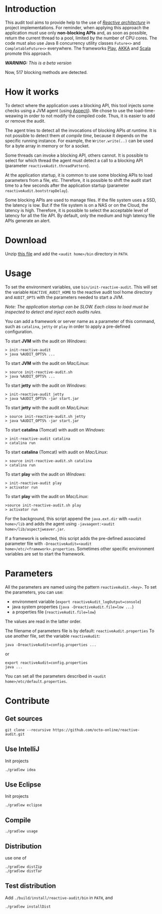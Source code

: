 # Introduction
This audit tool aims to provide help to the use of *[Reactive architecture](http://www.reactivemanifesto.org/)* in project implementations.
For reminder, when applying this approach the application must use only **non-blocking APIs** and,
as soon as possible, return the current thread to a pool, limited by the number of CPU cores.
The code must also use Java 8 concurrency utility classes `Future<>` and `CompletableFuture<>` everywhere.
The frameworks [Play](https://www.playframework.com/ "Play framework"), [AKKA](http://www.akka.io/ "AKKA framework")
and [Scala](http://www.scala-lang.org/ "Scala lang") promote this approach.

_**WARNING:** This is a beta version_

Now, 517 blocking methods are detected.

# How it works
To detect where the application uses a blocking API, this tool injects some
checks using a JVM agent (using [Aspectj](https://www.eclipse.org/aspectj/)).
We chose to use the load-time-weawing in order to not modify the compiled code.
Thus, it is easier to add or remove the audit.

The agent tries to detect all the invocations of blocking APIs *at runtime*.
It is not possible to detect them *at compile time*, because it 
depends on the specific running instance. For example, the
`Writer.write(..)` can be used for a byte array in memory
or for a socket.

Some threads can invoke a blocking API, others cannot. It is possible
to select for which thread the agent must detect a call to a blocking API
(parameter `reactiveAudit.threadPattern`).

At the application startup, it is common to use some blocking APIs to
load parameters from a file, etc. Therefore, it is possible to shift the
audit start time to a few seconds after the application startup
(parameter `reactiveAudit.bootstrapDelay`).

Some blocking APIs are used to manage files. If the file system uses a SSD,
the latency is low. But if the file system is on a NAS or on the Cloud,
the latency is high. Therefore, it is possible to select the
acceptable level of latency for all the file API. By default, only the
medium and high latency file APIs generate an alert.

# Download
Unzip [this file](https://oss.sonatype.org/content/groups/staging/com/octo/reactive/audit/reactive-audit-agent/0.7/reactive-audit-agent-0.7.zip)
and add the `<audit home>/bin` directory in `PATH`.

# Usage
To set the environment variables, use `bin/init-reactive-audit`.
This will set the variable `REACTIVE_AUDIT_HOME` to the reactive audit tool home directory
and `AUDIT_OPTS` with the parameters needed to start a JVM.

_Note: The application startup can be *SLOW*. Each class to load must be inspected
to *detect* and *inject* each audits rules._

You can add a framework or server name as a parameter of this command, such as
`catalina`, `jetty` or `play` in order to apply a pre-defined configuration.

To start **JVM** with the audit on *Windows*:

    > init-reactive-audit
    > java %AUDIT_OPTS% ...

To start **JVM** with the audit on *Mac/Linux*:

    > source init-reactive-audit.sh
    > java %AUDIT_OPTS% ...

To start **jetty** with the audit on *Windows*:

    > init-reactive-audit jetty
    > java %AUDIT_OPTS% -jar start.jar

To start **jetty** with the audit on *Mac/Linux*:

    > source init-reactive-audit.sh jetty
    > java %AUDIT_OPTS% -jar start.jar

To start **catalina** (Tomcat) with audit on *Windows*:

    > init-reactive-audit catalina
    > catalina run

To start **catalina** (Tomcat) with audit on *Mac/Linux*:

    > source init-reactive-audit.sh catalina
    > catalina run

To start **play** with the audit on *Windows*:

    > init-reactive-audit play
    > activator run

To start **play** with the audit on *Mac/Linux*:

    >source init-reactive-audit.sh play
    > activator run

For the background, this script append the `java.ext.dir` with `<audit home>/lib`
and adds the agent using `-javaagent:<audit home>/lib/aspectjweaver.jar`.

If a framework is selected, this script adds the pre-defined associated parameter file
with `-DreactiveAudit=<audit home>/etc/<framework>.properties`.
Sometimes other specific environment variables are set to start the framework.

# Parameters
All the parameters are named using the pattern `reactiveAudit.<key>`.
To set the parameters, you can use:

* environment variable (`export reactiveAudit_logOutput=console`)
* java system properties (`java -DreactiveAudit.file=low ...`)
* a properties file (`reactiveAudit.file=low`)

The values are read in the latter order.

The filename of parameters file is by default: `reactiveAudit.properties`
To use another file, set the variable `reactiveAudit`:

    java -DreactiveAudit=config.properties ...
    
or

    export reactiveAudit=config.properties
    java ...

You can set all the parameters described in `<audit home>/etc/default.properties`.

# Contribute

## Get sources
    git clone --recursive https://github.com/octo-online/reactive-audit.git

## Use IntelliJ
Init projects

    ./gradlew idea

## Use Eclipse
Init projects

    ./gradlew eclipse

## Compile

    ./gradlew usage

## Distribution
use one of

    ./gradlew distZip
    ./gradlew distTar

## Test distribution
Add `./build/install/reactive-audit/bin` in `PATH`, and

    ./gradlew installDist
